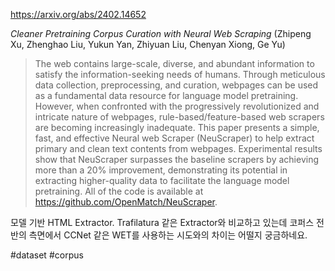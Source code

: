 https://arxiv.org/abs/2402.14652

*Cleaner Pretraining Corpus Curation with Neural Web Scraping* (Zhipeng Xu, Zhenghao Liu, Yukun Yan, Zhiyuan Liu, Chenyan Xiong, Ge Yu)

> The web contains large-scale, diverse, and abundant information to satisfy the information-seeking needs of humans. Through meticulous data collection, preprocessing, and curation, webpages can be used as a fundamental data resource for language model pretraining. However, when confronted with the progressively revolutionized and intricate nature of webpages, rule-based/feature-based web scrapers are becoming increasingly inadequate. This paper presents a simple, fast, and effective Neural web Scraper (NeuScraper) to help extract primary and clean text contents from webpages. Experimental results show that NeuScraper surpasses the baseline scrapers by achieving more than a 20% improvement, demonstrating its potential in extracting higher-quality data to facilitate the language model pretraining. All of the code is available at https://github.com/OpenMatch/NeuScraper.

모델 기반 HTML Extractor. Trafilatura 같은 Extractor와 비교하고 있는데 코퍼스 전반의 측면에서 CCNet 같은 WET를 사용하는 시도와의 차이는 어떨지 궁금하네요.

#dataset #corpus 